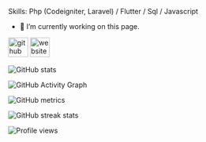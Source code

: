 
Skills: Php (Codeigniter, Laravel) / Flutter / Sql / Javascript

- 🔭 I’m currently working on this page. 


[<img src='https://cdn.jsdelivr.net/npm/simple-icons@3.0.1/icons/github.svg' alt='github' height='40'>](https://github.com/fcalisan)  [<img src='https://cdn.jsdelivr.net/npm/simple-icons@3.0.1/icons/icloud.svg' alt='website' height='40'>](http://www.fatihcalisan.com)  

![GitHub stats](https://github-readme-stats.vercel.app/api?username=fcalisan&show_icons=true&count_private=true)  

![GitHub Activity Graph](https://activity-graph.herokuapp.com/graph?username=fcalisan)  

![GitHub metrics](https://metrics.lecoq.io/fcalisan)  

![GitHub streak stats](https://github-readme-streak-stats.herokuapp.com/?user=fcalisan)  

![Profile views](https://gpvc.arturio.dev/fcalisan)  
